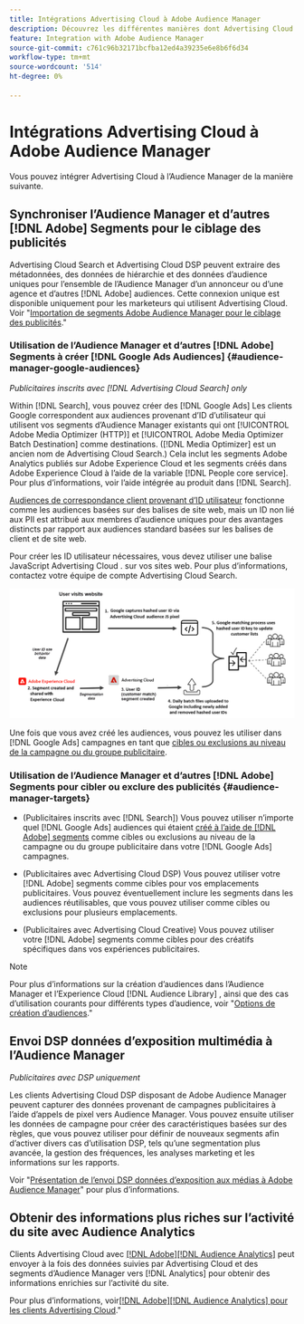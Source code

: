 ```yaml
---
title: Intégrations Advertising Cloud à Adobe Audience Manager
description: Découvrez les différentes manières dont Advertising Cloud peut échanger des données avec Adobe Audience Manager.
feature: Integration with Adobe Audience Manager
source-git-commit: c761c96b32171bcfba12ed4a39235e6e8b6f6d34
workflow-type: tm+mt
source-wordcount: '514'
ht-degree: 0%

---
```


# Intégrations Advertising Cloud à Adobe Audience Manager

Vous pouvez intégrer Advertising Cloud à l’Audience Manager de la manière suivante.

## Synchroniser l’Audience Manager et d’autres [!DNL Adobe] Segments pour le ciblage des publicités

Advertising Cloud Search et Advertising Cloud DSP peuvent extraire des métadonnées, des données de hiérarchie et des données d’audience uniques pour l’ensemble de l’Audience Manager d’un annonceur ou d’une agence et d’autres [!DNL Adobe] audiences. Cette connexion unique est disponible uniquement pour les marketeurs qui utilisent Advertising Cloud. Voir &quot;[Importation de segments Adobe Audience Manager pour le ciblage des publicités](/help/integrations/audience-manager/import-audiences.md).&quot;

### Utilisation de l’Audience Manager et d’autres [!DNL Adobe] Segments à créer [!DNL Google Ads Audiences] {#audience-manager-google-audiences}

*Publicitaires inscrits avec [!DNL Advertising Cloud Search] only*

Within [!DNL Search], vous pouvez créer des [!DNL Google Ads] Les clients Google correspondent aux audiences provenant d’ID d’utilisateur qui utilisent vos segments d’Audience Manager existants qui ont [!UICONTROL Adobe Media Optimizer (HTTP)] et [!UICONTROL Adobe Media Optimizer Batch Destination] comme destinations. ([!DNL Media Optimizer] est un ancien nom de Advertising Cloud Search.) Cela inclut les segments Adobe Analytics publiés sur Adobe Experience Cloud et les segments créés dans Adobe Experience Cloud à l’aide de la variable [!DNL People core service]. Pour plus d’informations, voir l’aide intégrée au produit dans [!DNL Search].

[Audiences de correspondance client provenant d’ID utilisateur](https://support.google.com/google-ads/answer/9199250) fonctionne comme les audiences basées sur des balises de site web, mais un ID non lié aux PII est attribué aux membres d’audience uniques pour des avantages distincts par rapport aux audiences standard basées sur les balises de client et de site web.

Pour créer les ID utilisateur nécessaires, vous devez utiliser une balise JavaScript Advertising Cloud . <!-- with a user ID parameter -->sur vos sites web. Pour plus d’informations, contactez votre équipe de compte Advertising Cloud Search.

![processus de création de segments](/help/integrations/assets/ad_search_user_id_pic.png)

Une fois que vous avez créé les audiences, vous pouvez les utiliser dans [!DNL Google Ads] campagnes en tant que [cibles ou exclusions au niveau de la campagne ou du groupe publicitaire](#audience-manager-targets).

### Utilisation de l’Audience Manager et d’autres [!DNL Adobe] Segments pour cibler ou exclure des publicités {#audience-manager-targets}

* (Publicitaires inscrits avec [!DNL Search]) Vous pouvez utiliser n’importe quel [!DNL Google Ads] audiences qui étaient [créé à l’aide de [!DNL Adobe] segments](#audience-manager-google-audiences) comme cibles ou exclusions au niveau de la campagne ou du groupe publicitaire dans votre [!DNL Google Ads] campagnes.

* (Publicitaires avec Advertising Cloud DSP) Vous pouvez utiliser votre [!DNL Adobe] segments comme cibles pour vos emplacements publicitaires. Vous pouvez éventuellement inclure les segments dans les audiences réutilisables, que vous pouvez utiliser comme cibles ou exclusions pour plusieurs emplacements.

* (Publicitaires avec Advertising Cloud Creative) Vous pouvez utiliser votre [!DNL Adobe] segments comme cibles pour des créatifs spécifiques dans vos expériences publicitaires.

>[!NOTE]
>
>Pour plus d’informations sur la création d’audiences dans l’Audience Manager et l’Experience Cloud [!DNL Audience Library] , ainsi que des cas d’utilisation courants pour différents types d’audience, voir &quot;[Options de création d’audiences](https://experienceleague.adobe.com/docs/experience-cloud-kcs/kbarticles/KA-16471.html).&quot;

## Envoi DSP données d’exposition multimédia à l’Audience Manager

*Publicitaires avec DSP uniquement*

Les clients Advertising Cloud DSP disposant de Adobe Audience Manager peuvent capturer des données provenant de campagnes publicitaires à l’aide d’appels de pixel vers Audience Manager. Vous pouvez ensuite utiliser les données de campagne pour créer des caractéristiques basées sur des règles, que vous pouvez utiliser pour définir de nouveaux segments afin d’activer divers cas d’utilisation DSP, tels qu’une segmentation plus avancée, la gestion des fréquences, les analyses marketing et les informations sur les rapports.

Voir &quot;[Présentation de l’envoi DSP données d’exposition aux médias à Adobe Audience Manager](/help/integrations/audience-manager/media-data-integration/overview.md)&quot; pour plus d’informations.

## Obtenir des informations plus riches sur l’activité du site avec Audience Analytics

Clients Advertising Cloud avec [[!DNL Adobe][!DNL Audience Analytics]](https://experienceleague.adobe.com/docs/analytics/integration/audience-analytics/mc-audiences-aam.html) peut envoyer à la fois des données suivies par Advertising Cloud et des segments d’Audience Manager vers [!DNL Analytics] pour obtenir des informations enrichies sur l’activité du site.

Pour plus d’informations, voir[[!DNL Adobe][!DNL Audience Analytics] pour les clients Advertising Cloud](/help/integrations/audience-manager/audience-analytics.md).&quot;
